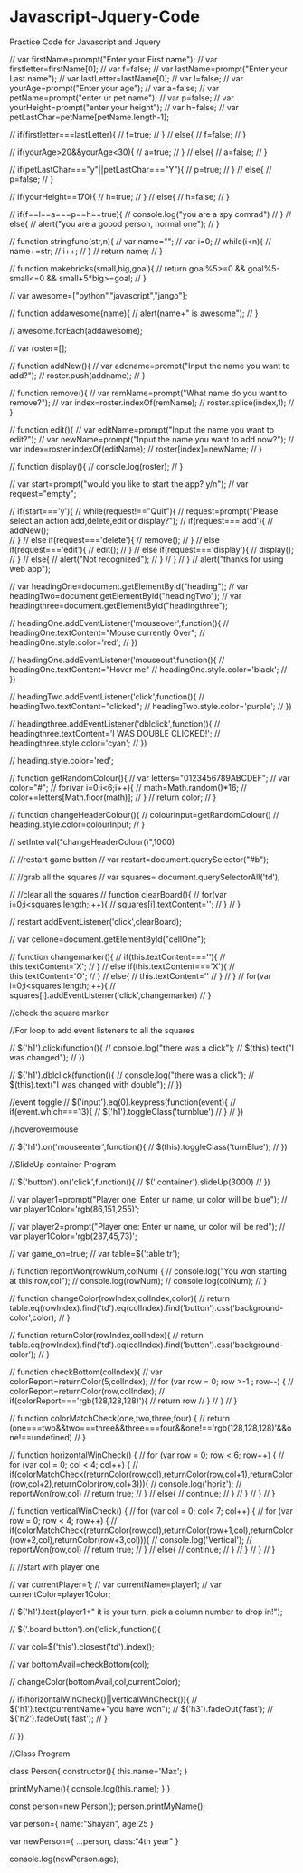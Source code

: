 # Javascript-Jquery-Code
Practice Code for Javascript and Jquery

// var firstName=prompt("Enter your First name");
// var firstletter=firstName[0];
// var f=false;
// var lastName=prompt("Enter your Last name");
// var lastLetter=lastName[0];
// var l=false;
// var yourAge=prompt("Enter your age");
// var a=false;
// var petName=prompt("enter ur pet name");
// var p=false;
// var yourHeight=prompt("enter your height");
// var h=false;
// var petLastChar=petName[petName.length-1];


// if(firstletter===lastLetter){
//     f=true;
// }
// else{
//     f=false;
// }


// if(yourAge>20&&yourAge<30){
//     a=true;
// }
// else{
//     a=false;
// }

// if(petLastChar==="y"||petLastChar==="Y"){
//     p=true;
// }
// else{
//     p=false;
// }

// if(yourHeight==170){
//     h=true;
// }
// else{
//     h=false;
// }

// if(f==l==a===p==h==true){
// console.log("you are a spy comrad")
// }
// else{
//     alert("you are a goood person, normal one");
// }


// function stringfunc(str,n){
//     var name="";
//     var i=0;
//     while(i<n){
//         name+=str;
//         i++;
//     }
//     return name; 
// }

// function makebricks(small,big,goal){
//     return goal%5>=0 && goal%5-small<=0 && small+5*big>=goal;
// }

// var awesome=["python","javascript","jango"];

// function addawesome(name){
//     alert(name+" is awesome");
// }

// awesome.forEach(addawesome);

// var roster=[];

// function addNew(){
//     var addname=prompt("Input the name you want to add?");
//     roster.push(addname);
// }

// function remove(){
//     var remName=prompt("What name do you want to remove?");
//     var index=roster.indexOf(remName);
//     roster.splice(index,1);
// }

// function edit(){
//     var editName=prompt("Input the name you want to edit?");
//     var newName=prompt("Input the name you want to add now?");
//     var index=roster.indexOf(editName);
//     roster[index]=newName;
// }

// function display(){
//     console.log(roster);
// }

// var start=prompt("would you like to start the app? y/n");
// var request="empty";

// if(start==='y'){
//     while(request!=="Quit"){
//         request=prompt("Please select an action add,delete,edit or display?");
//         if(request==='add'){
//             addNew();   
//         }
//         else if(request==='delete'){
//             remove();
//         }
//         else if(request==='edit'){
//             edit();
//         }
//         else if(request==='display'){
//             display();
//         }
//         else{
//             alert("Not recognized");
//         }
//     }
// }
// alert("thanks for using web app");


// var headingOne=document.getElementById("heading");
// var headingTwo=document.getElementById("headingTwo");
// var headingthree=document.getElementById("headingthree");

// headingOne.addEventListener('mouseover',function(){
//     headingOne.textContent="Mouse currently Over";
//     headingOne.style.color='red';
// })

// headingOne.addEventListener('mouseout',function(){
//     headingOne.textContent="Hover me"
//     headingOne.style.color='black';
// })


// headingTwo.addEventListener('click',function(){
//     headingTwo.textContent="clicked";
//     headingTwo.style.color='purple';
// })

// headingthree.addEventListener('dblclick',function(){
//     headingthree.textContent='I WAS DOUBLE CLICKED!';
//     headingthree.style.color='cyan';
// })

// heading.style.color='red';  

// function getRandomColour(){
//     var letters="0123456789ABCDEF";
//     var color="#";
//     for(var i=0;i<6;i++){
//         math=Math.random()*16;
//         color+=letters[Math.floor(math)];
//     }
//     return color;
// }

// function changeHeaderColour(){
//     colourInput=getRandomColour()
//     heading.style.color=colourInput;
// }

// setInterval("changeHeaderColour()",1000)





// //restart game button
// var restart=document.querySelector("#b");

// //grab all the squares
// var squares= document.querySelectorAll('td');

// //clear all the squares
// function clearBoard(){
//     for(var i=0;i<squares.length;i++){
//         squares[i].textContent='';
//     }
// }

// restart.addEventListener('click',clearBoard);

// var cellone=document.getElementById("cellOne");




// function changemarker(){
//     if(this.textContent===''){
//         this.textContent='X';
//     }
//     else if(this.textContent==='X'){
//         this.textContent='O';
//     }
//     else{
//         this.textContent=''
//     }
// }
// for(var i=0;i<squares.length;i++){
// squares[i].addEventListener('click',changemarker)
// }

//check the square marker


//For loop to add event listeners to all the squares

// $('h1').click(function(){
//     console.log("there was a click");
//     $(this).text("I was changed");
// })



// $('h1').dblclick(function(){
//     console.log("there was a click");
//     $(this).text("I was changed with double");
// })


//event toggle
// $('input').eq(0).keypress(function(event){
//     if(event.which===13){
//         $('h1').toggleClass('turnblue')
//     }
// })



//hoverovermouse

// $('h1').on('mouseenter',function(){
//     $(this).toggleClass('turnBlue');
// })



//SlideUp container Program

// $('button').on('click',function(){
//     $('.container').slideUp(3000)
// })

// var player1=prompt("Player one: Enter ur name, ur color will be blue");
// var player1Color='rgb(86,151,255)';

// var player2=prompt("Player one: Enter ur name, ur color will be red");
// var player1Color='rgb(237,45,73)';

// var game_on=true;
// var table=$('table tr');

// function reportWon(rowNum,colNum) {
//     console.log("You won starting at this row,col");
//     console.log(rowNum);
//     console.log(colNum);
// }

// function changeColor(rowIndex,colIndex,color){
//     return table.eq(rowIndex).find('td').eq(colIndex).find('button').css('background-color',color);
// }

// function returnColor(rowIndex,colIndex){
//     return table.eq(rowIndex).find('td').eq(colIndex).find('button').css('background-color');
// }

// function checkBottom(colIndex){
//     var colorReport=returnColor(5,colIndex);
//     for (var row = 0; row >-1 ; row--) {
//         colorReport=returnColor(row,colIndex);
//         if(colorReport==='rgb(128,128,128)'){
//             return row
//         }
//     }
// }


// function colorMatchCheck(one,two,three,four) {
//     return (one===two&&two===three&&three===four&&one!=='rgb(128,128,128)'&&one!==undefined)
// }

// function horizontalWinCheck() {
//     for (var row = 0; row < 6; row++) {
//         for (var col = 0; col < 4; col++) {
//             if(colorMatchCheck(returnColor(row,col),returnColor(row,col+1),returnColor(row,col+2),returnColor(row,col+3))){
//                 console.log('horiz');
//                 reportWon(row,col)
//                 return true;
//             }
//             else{
//                 continue;
//             }
//         }
//     }
// }

// function verticalWinCheck() {
//     for (var col = 0; col< 7; col++) {
//         for (var row = 0; row < 4; row++) {
//             if(colorMatchCheck(returnColor(row,col),returnColor(row+1,col),returnColor(row+2,col),returnColor(row+3,col))){
//                 console.log('Vertical');
//                 reportWon(row,col)
//                 return true;
//             }
//             else{
//                 continue;
//             }
//         }
//     }
// }

// //start with player one

// var currentPlayer=1;
// var currentName=player1;
// var currentColor=player1Color;




// $('h1').text(player1+" it is your turn, pick a column number to drop in!");

// $('.board button').on('click',function(){

//     var col=$('this').closest('td').index();

//     var bottomAvail=checkBottom(col);

//     changeColor(bottomAvail,col,currentColor);

//     if(horizontalWinCheck()||verticalWinCheck()){
//         $('h1').text(currentName+"you have won");
//         $('h3').fadeOut('fast');
//         $('h2').fadeOut('fast');
//     }

// })




//Class Program

class Person{
  constructor(){
    this.name='Max';
  }
  
  printMyName(){
    console.log(this.name);
  }
}

const person=new Person();
person.printMyName();


var person={
  name:"Shayan",
  age:25
}

var newPerson={
  ...person,
  class:"4th year"
}

console.log(newPerson.age);

